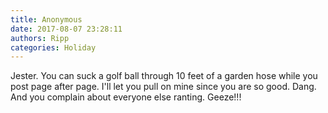 ```yaml
---
title: Anonymous
date: 2017-08-07 23:28:11
authors: Ripp
categories: Holiday
---
```


 Jester. You can suck a golf ball through 10 feet of a garden hose while you post page after page. I'll let you pull on mine since you are so good. Dang.  And you complain about everyone else ranting. Geeze!!!